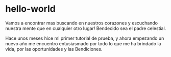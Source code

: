 # hello-world
Vamos a encontrar mas buscando en nuestros corazones y escuchando nuestra mente que en cualquier otro lugar!  Bendecido sea el padre celestial.

Hace unos meses hice mi primer tutorial de prueba, y ahora empezando un nuevo año me encuentro entusiasmado por todo lo que me ha brindado la vida, por las oportunidades y las Bendiciones.
